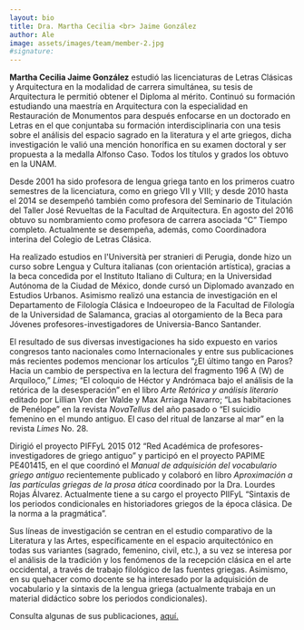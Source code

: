 ```yaml
---
layout: bio
title: Dra. Martha Cecilia <br> Jaime González
author: Ale
image: assets/images/team/member-2.jpg
#signature:
---
```


**Martha Cecilia Jaime González** estudió las licenciaturas de Letras Clásicas y Arquitectura en la modalidad de carrera simultánea, su tesis de Arquitectura le permitió obtener el Diploma al mérito. Continuó su formación estudiando una maestría en Arquitectura con la especialidad en Restauración de Monumentos para después enfocarse en un doctorado en Letras en el que conjuntaba su formación interdisciplinaria con una tesis sobre el análisis del espacio sagrado en la literatura y el arte griegos, dicha investigación le valió una mención honorífica en su examen doctoral y ser propuesta a la medalla Alfonso Caso. Todos los títulos y grados los obtuvo en la UNAM.

Desde 2001 ha sido profesora de lengua griega tanto en los primeros cuatro semestres de la licenciatura, como en griego VII y VIII; y desde 2010 hasta el 2014 se desempeñó también como profesora del Seminario de Titulación del Taller José Revueltas de la Facultad de Arquitectura. En agosto del 2016 obtuvo su nombramiento como profesora de carrera asociada “C” Tiempo completo. Actualmente se desempeña, además, como Coordinadora interina del Colegio de Letras Clásica.

Ha realizado estudios en l'Università per stranieri di Perugia, donde hizo un curso sobre Lengua y Cultura italianas (con orientación artística), gracias a la beca concedida por el Instituto Italiano di Cultura; en la Universidad Autónoma de la Ciudad de México, donde cursó un Diplomado avanzado en Estudios Urbanos. Asimismo realizó una estancia de investigación en el Departamento de Filología Clásica e Indoeuropeo de la Facultad de Filología de la Universidad de Salamanca, gracias al otorgamiento de la Beca para Jóvenes profesores-investigadores de Universia-Banco Santander.

El resultado de sus diversas investigaciones ha sido expuesto en varios congresos tanto nacionales como Internacionales y entre sus publicaciones más recientes podemos mencionar los artículos “¿El último tango en Paros? Hacia un cambio de perspectiva en la lectura del fragmento 196 A (W) de Arquíloco,” *Limes*; “El coloquio de Héctor y Andrómaca bajo el análisis de la retórica de la desesperación” en el libro *Arte Retórica y análisis literario* editado por Lillian Von der Walde y Max Arriaga Navarro; “Las habitaciones de Penélope” en la revista *NovaTellus* del año pasado o “El suicidio femenino en el mundo antiguo. El caso del ritual de lanzarse al mar” en la revista *Limes* No. 28.

Dirigió el proyecto PIFFyL 2015 012 “Red Académica de profesores-investigadores de griego antiguo” y participó en el proyecto PAPIME PE401415, en el que coordinó el *Manual de adquisición del vocabulario griego antiguo* recientemente publicado y colaboró en libro *Aproximación a las partículas griegas de la prosa ática* coordinado por la Dra. Lourdes Rojas Álvarez. Actualmente tiene a su cargo el proyecto PIIFyL “Sintaxis de los periodos condicionales en historiadores griegos de la época clásica. De la norma a la pragmática”.

Sus líneas de investigación se centran en el estudio comparativo de la Literatura y las Artes, específicamente en el espacio arquitectónico en todas sus variantes (sagrado, femenino, civil, etc.), a su vez se interesa por el análisis de la tradición y los fenómenos de la recepción clásica en el arte occidental, a través de trabajo filológico de las fuentes griegas. Asimismo, en su quehacer como docente se ha interesado por la adquisición de vocabulario y la sintaxis de la lengua griega (actualmente trabaja en un material didáctico sobre los periodos condicionales).

Consulta algunas de sus publicaciones, [aquí.](https://unam.academia.edu/CeciliaJaime?from_navbar=true)
